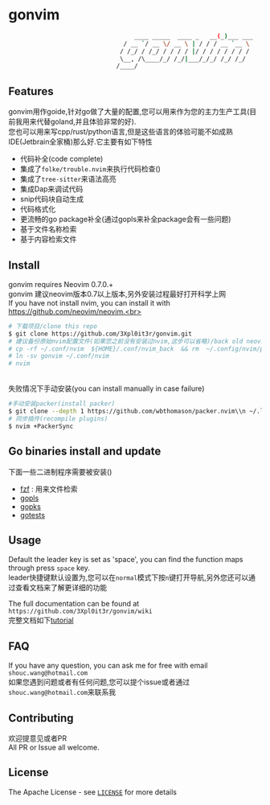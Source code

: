 # gonvim


```bash
                                   ____ _____  ____ _   __(_)___ ___ 
                                / __ `/ __ \/ __ \ | / / / __ `__ \
                               / /_/ / /_/ / / / / |/ / / / / / / /
                               \__, /\____/_/ /_/|___/_/_/ /_/ /_/ 
                              /____/                               

```

## Features

gonvim用作goide,针对go做了大量的配置,您可以用来作为您的主力生产工具(目前我用来代替goland,并且体验非常的好).<br>
您也可以用来写cpp/rust/python语言,但是这些语言的体验可能不如成熟IDE(Jetbrain全家桶)那么好.它主要有如下特性<br>

* 代码补全(code complete)
* 集成了`folke/trouble.nvim`来执行代码检查()
* 集成了`tree-sitter`来语法高亮
* 集成Dap来调试代码
* snip代码块自动生成
* 代码格式化
* 更流畅的go package补全(通过gopls来补全package会有一些问题[](https://github.com/golang/go/issues/55873))
* 基于文件名称检索
* 基于内容检索文件


## Install
gonvim requires  Neovim 0.7.0.+ <br>
gonvim 建议neovim版本0.7以上版本,另外安装过程最好打开科学上网<br>
If you have not install nvim, you can install it with https://github.com/neovim/neovim.<br>
```bash
# 下载项目/clone this repo
$ git clone https://github.com/3Xpl0it3r/gonvim.git
# 建议备份原始nvim配置文件(如果您之前没有安装过nvim,这步可以省略)/back old neovim config
# cp -rf ~/.conf/nvim  ${HOME}/.conf/nvim_back  && rm  ~/.config/nvim/plugin/packer_compiled.lua
# ln -sv gonvim ~/.conf/nvim
# nvim
```
<br>
失败情况下手动安装(you can install manually in case failure)<br>

```bash
#手动安装packer(install packer)
$ git clone --depth 1 https://github.com/wbthomason/packer.nvim\\n ~/.local/share/nvim/site/pack/packer/start/packer.nvim
# 同步插件(recompile plugins)
$ nvim +PackerSync
```

## Go binaries install and update
下面一些二进制程序需要被安装()
- [fzf](https://github.com/junegunn/fzf) : 用来文件检索 
- [gopls](https://github.com/golang/tools/tree/master/gopls)
- [gopks](https://github.com/3Xpl0it3r/gopkgs)
- [gotests](https://github.com/cweill/gotests)




## Usage
Default the leader key is set as 'space', you can find the function maps through press `space` key.<br>
leader快捷键默认设置为<space>,您可以在`normal`模式下按`n`键打开导航,另外您还可以通过查看文档来了解更详细的功能<br>

The full documentation can be found at  `https://github.com/3Xpl0it3r/gonvim/wiki` <br>
完整文档如下[tutorial](https://github.com/3Xpl0it3r/gonvim/wiki) 

## FAQ
If you have any question, you can ask me for free with email `shouc.wang@hotmail.com`<br>
如果您遇到问题或者有任何问题,您可以提个issue或者通过`shouc.wang@hotmail.com`来联系我<br>

## Contributing
欢迎提意见或者PR<br>
All PR or Issue all welcome.

## License
The Apache License - see [`LICENSE`](LICENSE) for more details

